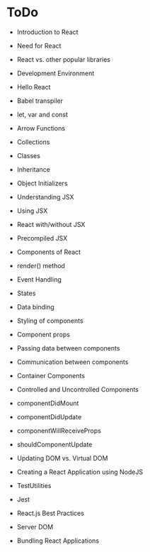 # ToDo


*	Introduction to React
*	Need for React
*	React vs. other popular libraries
*	Development Environment
*	Hello React
*	Babel transpiler

*	let, var and const
*	Arrow Functions
*	Collections
*	Classes
*	Inheritance
*	Object Initializers

*	Understanding JSX
*	Using JSX
*	React with/without JSX
*	Precompiled JSX


*	Components of React
*	render() method
*	Event Handling
*	States
*	Data binding
*	Styling of components


*	Component props
*	Passing data between components
*	Communication between components
*	Container Components
*	Controlled and Uncontrolled Components

*	componentDidMount
*	componentDidUpdate
*	componentWillReceiveProps
*	shouldComponentUpdate
*	Updating DOM vs. Virtual DOM

*	Creating a React Application using NodeJS
*	TestUtilities
*	Jest
*	React.js Best Practices
*	Server DOM
*	Bundling React Applications


